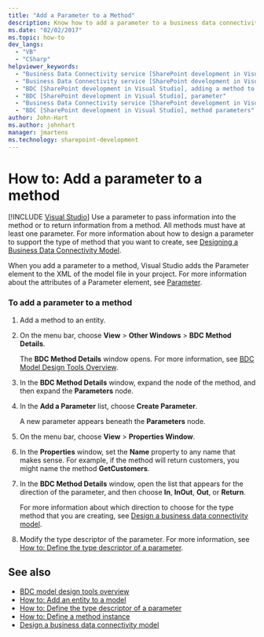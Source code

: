 ```yaml
---
title: "Add a Parameter to a Method"
description: Know how to add a parameter to a business data connectivity (BDC) method, which lets you pass information into the method or return information from the method.
ms.date: "02/02/2017"
ms.topic: how-to
dev_langs:
  - "VB"
  - "CSharp"
helpviewer_keywords:
  - "Business Data Connectivity service [SharePoint development in Visual Studio], adding a method to a parameter"
  - "Business Data Connectivity service [SharePoint development in Visual Studio], parameter"
  - "BDC [SharePoint development in Visual Studio], adding a method to a parameter"
  - "BDC [SharePoint development in Visual Studio], parameter"
  - "Business Data Connectivity service [SharePoint development in Visual Studio], method parameters"
  - "BDC [SharePoint development in Visual Studio], method parameters"
author: John-Hart
ms.author: johnhart
manager: jmartens
ms.technology: sharepoint-development
---
```

# How to: Add a parameter to a method

 [!INCLUDE [Visual Studio](~/includes/applies-to-version/vs-windows-only.md)]
  Use a parameter to pass information into the method or to return information from a method. All methods must have at least one parameter. For more information about how to design a parameter to support the type of method that you want to create, see [Designing a Business Data Connectivity Model](../sharepoint/designing-a-business-data-connectivity-model.md).

 When you add a parameter to a method, Visual Studio adds the Parameter element to the XML of the model file in your project. For more information about the attributes of a Parameter element, see [Parameter](/previous-versions/office/developer/sharepoint-2010/ee557705(v=office.14)).

### To add a parameter to a method

1. Add a method to an entity.

2. On the menu bar, choose **View** > **Other Windows** > **BDC Method Details**.

     The **BDC Method Details** window opens. For more information, see [BDC Model Design Tools Overview](../sharepoint/bdc-model-design-tools-overview.md).

3. In the **BDC Method Details** window, expand the node of the method, and then expand the **Parameters** node.

4. In the **Add a Parameter** list, choose **Create Parameter**.

     A new parameter appears beneath the **Parameters** node.

5. On the menu bar, choose **View** > **Properties Window**.

6. In the **Properties** window, set the **Name** property to any name that makes sense. For example, if the method will return customers, you might name the method **GetCustomers**.

7. In the **BDC Method Details** window, open the list that appears for the direction of the parameter, and then choose **In**, **InOut**, **Out**, or **Return**.

     For more information about which direction to choose for the type method that you are creating, see [Design a business data connectivity model](../sharepoint/designing-a-business-data-connectivity-model.md).

8. Modify the type descriptor of the parameter. For more information, see [How to: Define the type descriptor of a parameter](../sharepoint/how-to-define-the-type-descriptor-of-a-parameter.md).

## See also
- [BDC model design tools overview](../sharepoint/bdc-model-design-tools-overview.md)
- [How to: Add an entity to a model](../sharepoint/how-to-add-an-entity-to-a-model.md)
- [How to: Define the type descriptor of a parameter](../sharepoint/how-to-define-the-type-descriptor-of-a-parameter.md)
- [How to: Define a method instance](../sharepoint/how-to-define-a-method-instance.md)
- [Design a business data connectivity model](../sharepoint/designing-a-business-data-connectivity-model.md)
